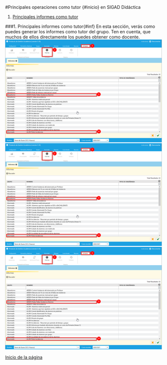 #Principales operaciones como tutor {#inicio} en SIGAD Didáctica

1. [Principales informes como tutor](#inf)

###1. Principales informes como tutor{#inf}
En esta sección, verás como puedes generar los informes como tutor del grupo. Ten en cuenta, que muchos de ellos directamente los puedes obtener como docente.
![Informes 1](https://raw.githubusercontent.com/catedu/curso-basico-sigad/master/img/academica/tutor/imprimir_informes/1.png)
![Informes 2](https://raw.githubusercontent.com/catedu/curso-basico-sigad/master/img/academica/tutor/imprimir_informes/1.png)
![Informes 3](https://raw.githubusercontent.com/catedu/curso-basico-sigad/master/img/academica/tutor/imprimir_informes/1.png)

[Inicio de la página](#inicio)

